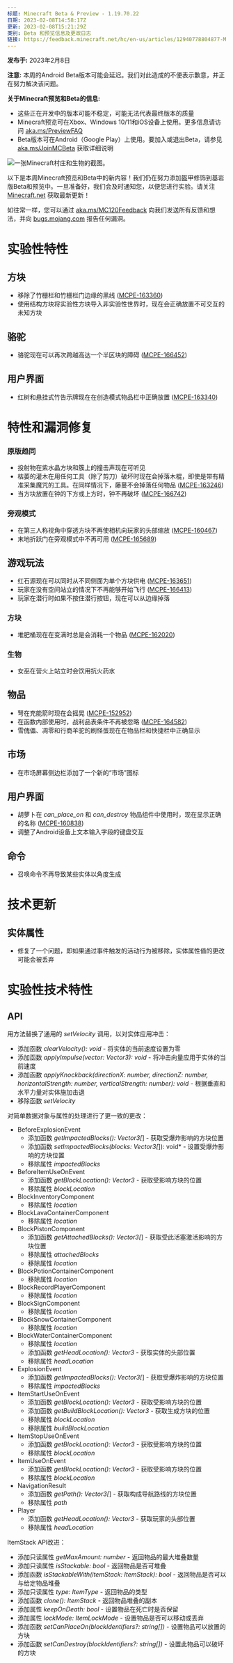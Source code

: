 ```yaml
---
标题: Minecraft Beta & Preview - 1.19.70.22
日期: 2023-02-08T14:58:17Z
更新: 2023-02-08T15:21:29Z
类别: Beta 和预览信息及更改日志
链接: https://feedback.minecraft.net/hc/en-us/articles/12940778804877-Minecraft-Beta-Preview-1-19-70-22
---
```


**发布于:** 2023年2月8日

**注意:** 本周的Android Beta版本可能会延迟。我们对此造成的不便表示歉意，并正在努力解决该问题。

**关于Minecraft预览和Beta的信息:**

- 这些正在开发中的版本可能不稳定，可能无法代表最终版本的质量
- Minecraft预览可在Xbox、Windows 10/11和iOS设备上使用。更多信息请访问 [aka.ms/PreviewFAQ](http://aka.ms/PreviewFAQ)
- Beta版本可在Android（Google Play）上使用。要加入或退出Beta，请参见 [aka.ms/JoinMCBeta](https://aka.ms/JoinMCBeta) 获取详细说明

![一张Minecraft村庄和生物的截图。](https://feedback.minecraft.net/hc/article_attachments/12940611585293)

以下是本周Minecraft预览和Beta中的新内容！我们仍在努力添加盔甲修饰到基岩版Beta和预览中。一旦准备好，我们会及时通知您，以便您进行实验。请关注 [Minecraft.net](https://minecraft.net/) 获取最新更新！

如往常一样，您可以通过 [aka.ms/MC120Feedback](https://aka.ms/MC120Feedback) 向我们发送所有反馈和想法，并向 [bugs.mojang.com](https://bugs.mojang.com/) 报告任何漏洞。

# **实验性特性**

## **方块**

- 移除了竹栅栏和竹栅栏门边缘的黑线 ([MCPE-163360](https://bugs.mojang.com/browse/MCPE-163360))
- 使用结构方块将实验性方块导入非实验性世界时，现在会正确放置不可交互的未知方块

## **骆驼**

- 骆驼现在可以再次跨越高达一个半区块的障碍 ([MCPE-166452](https://bugs.mojang.com/browse/MCPE-166452))

## **用户界面**

- 红树和悬挂式竹告示牌现在在创造模式物品栏中正确放置 ([MCPE-163340](https://bugs.mojang.com/browse/MCPE-163340))

# **特性和漏洞修复**

### **原版趋同**

- 投射物在紫水晶方块和簇上的撞击声现在可听见
- 枯萎的灌木在用任何工具（除了剪刀）破坏时现在会掉落木棍，即使是带有精准采集魔咒的工具。在同样情况下，藤蔓不会掉落任何物品 ([MCPE-163246](https://bugs.mojang.com/browse/MCPE-163246))
- 当方块放置在钟的下方或上方时，钟不再破坏 ([MCPE-166742](https://bugs.mojang.com/browse/MCPE-166742))

### **旁观模式**

- 在第三人称视角中穿透方块不再使相机向玩家的头部缩放 ([MCPE-160467](https://bugs.mojang.com/browse/MCPE-160467))
- 末地折跃门在旁观模式中不再可用 ([MCPE-165689](https://bugs.mojang.com/browse/MCPE-165689))

## **游戏玩法**

- 红石源现在可以同时从不同侧面为单个方块供电 ([MCPE-163651](https://bugs.mojang.com/browse/MCPE-163651))
- 玩家在没有空间站立的情况下不再能够开始飞行 ([MCPE-166413](https://bugs.mojang.com/browse/MCPE-166413))
- 玩家在潜行时如果不按住潜行按钮，现在可以从边缘掉落

### **方块**

- 堆肥桶现在在变满时总是会消耗一个物品 ([MCPE-162020](https://bugs.mojang.com/browse/MCPE-162020))

### **生物**

- 女巫在营火上站立时会饮用抗火药水

## **物品**

- 弩在充能箭时现在会摇晃 ([MCPE-152952](https://bugs.mojang.com/browse/MCPE-152952))
- 在函数内部使用时，战利品表条件不再被忽略 ([MCPE-164582](https://bugs.mojang.com/browse/MCPE-164582))
- 雪傀儡、凋零和行商羊驼的刷怪蛋现在在物品栏和快捷栏中正确显示

## **市场**

- 在市场屏幕侧边栏添加了一个新的“市场”图标

## **用户界面**

- 胡萝卜在 *can_place_on* 和 *can_destroy* 物品组件中使用时，现在显示正确的名称 ([MCPE-160838](https://bugs.mojang.com/browse/MCPE-160838))
- 调整了Android设备上文本输入字段的键盘交互

## **命令**

- 召唤命令不再导致某些实体以角度生成

# **技术更新**

## **实体属性**

- 修复了一个问题，即如果通过事件触发的活动行为被移除，实体属性值的更改可能会被丢弃

# **实验性技术特性**

## **API**

用方法替换了通用的 *setVelocity* 调用，以对实体应用冲击：

- 添加函数 *clearVelocity(): void* - 将实体的当前速度设置为零
- 添加函数 *applyImpulse(vector: Vector3): void* - 将冲击向量应用于实体的当前速度
- 添加函数 *applyKnockback(directionX: number, directionZ: number, horizontalStrength: number, verticalStrength: number): void* - 根据垂直和水平力量对实体施加击退
- 移除函数 *setVelocity*

对简单数据对象与属性的处理进行了更一致的更改：

- BeforeExplosionEvent
  - 添加函数 *getImpactedBlocks(): Vector3\[*] - 获取受爆炸影响的方块位置
  - 添加函数 *setImpactedBlocks(blocks: Vector3\[*]): void* - 设置受爆炸影响的方块位置
  - 移除属性 *impactedBlocks*
- BeforeItemUseOnEvent
  - 添加函数 *getBlockLocation(): Vector3* - 获取受影响方块的位置
  - 移除属性 *blockLocation*
- BlockInventoryComponent
  - 移除属性 *location*
- BlockLavaContainerComponent
  - 移除属性 *location*
- BlockPistonComponent
  - 添加函数 *getAttachedBlocks(): Vector3\[*] - 获取受此活塞激活影响的方块位置
  - 移除属性 *attachedBlocks*
  - 移除属性 *location*
- BlockPotionContainerComponent
  - 移除属性 *location*
- BlockRecordPlayerComponent
  - 移除属性 *location*
- BlockSignComponent
  - 移除属性 *location*
- BlockSnowContainerComponent
  - 移除属性 *location*
- BlockWaterContainerComponent
  - 移除属性 *location*
  - 添加函数 *getHeadLocation(): Vector3* - 获取实体的头部位置
  - 移除属性 *headLocation*
- ExplosionEvent
  - 添加函数 *getImpactedBlocks(): Vector3\[*] - 获取受爆炸影响的方块位置
  - 移除属性 *impactedBlocks*
- ItemStartUseOnEvent
  - 添加函数 *getBlockLocation(): Vector3* - 获取受影响方块的位置
  - 添加函数 *getBuildBlockLocation(): Vector3* - 获取生成方块的位置
  - 移除属性 *blockLocation*
  - 移除属性 *buildBlockLocation*
- ItemStopUseOnEvent
  - 添加函数 *getBlockLocation(): Vector3* - 获取受影响方块的位置
  - 移除属性 *blockLocation*
- ItemUseOnEvent
  - 添加函数 *getBlockLocation(): Vector3* - 获取受影响方块的位置
  - 移除属性 *blockLocation*
- NavigationResult
  - 添加函数 *getPath(): Vector3\[*] - 获取构成导航路线的方块位置
  - 移除属性 *path*
- Player
  - 添加函数 *getHeadLocation(): Vector3* - 获取玩家的头部位置
  - 移除属性 *headLocation*

ItemStack API改进：

- 添加只读属性 *getMaxAmount: number* - 返回物品的最大堆叠数量
- 添加只读属性 *isStackable: bool* - 返回物品是否可堆叠
- 添加函数 *isStackableWith(itemStack: ItemStack): bool* - 返回物品是否可以与给定物品堆叠
- 添加只读属性 *type: ItemType* - 返回物品的类型
- 添加函数 *clone(): ItemStack* - 返回物品堆叠的副本
- 添加属性 *keepOnDeath: bool* - 设置物品在死亡时是否保留
- 添加属性 *lockMode: ItemLockMode* - 设置物品是否可以移动或丢弃
- 添加函数 *setCanPlaceOn(blockIdentifiers?: string\[\])* - 设置物品可以放置的方块
- 添加函数 *setCanDestroy(blockIdentifiers?: string\[\])* - 设置此物品可以破坏的方块
